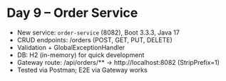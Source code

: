 # Day 9 – Order Service

- New service: `order-service` (8082), Boot 3.3.3, Java 17
- CRUD endpoints: /orders (POST, GET, PUT, DELETE)
- Validation + GlobalExceptionHandler
- DB: H2 (in-memory) for quick development
- Gateway route: /api/orders/** → http://localhost:8082 (StripPrefix=1)
- Tested via Postman; E2E via Gateway works
